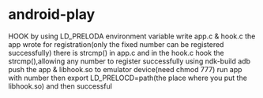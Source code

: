 # android-play

HOOK by using LD_PRELODA environment variable 
write app.c & hook.c
the app wrote for registration(only the fixed number can be registered successfully)
there is strcmp() in app.c
and in the hook.c hook the strcmp(),allowing any number to register successfully
using ndk-build 
adb push the app & libhook.so to emulator device(need chmod 777)
run app with number
then export LD_PRELOCD=path(the place where you put the libhook.so)
and then successful
